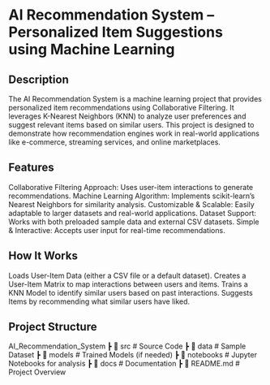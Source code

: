 
# AI Recommendation System – Personalized Item Suggestions using Machine Learning

## Description
The AI Recommendation System is a machine learning project that provides personalized item recommendations using Collaborative Filtering. It leverages K-Nearest Neighbors (KNN) to analyze user preferences and suggest relevant items based on similar users. This project is designed to demonstrate how recommendation engines work in real-world applications like e-commerce, streaming services, and online marketplaces.

## Features
Collaborative Filtering Approach: Uses user-item interactions to generate recommendations.
Machine Learning Algorithm: Implements scikit-learn’s Nearest Neighbors for similarity analysis.
Customizable & Scalable: Easily adaptable to larger datasets and real-world applications.
Dataset Support: Works with both preloaded sample data and external CSV datasets.
Simple & Interactive: Accepts user input for real-time recommendations.

## How It Works
Loads User-Item Data (either a CSV file or a default dataset).
Creates a User-Item Matrix to map interactions between users and items.
Trains a KNN Model to identify similar users based on past interactions.
Suggests Items by recommending what similar users have liked.

## Project Structure
 AI_Recommendation_System
 ┣ 📂 src         # Source Code
 ┣ 📂 data        # Sample Dataset
 ┣ 📂 models      # Trained Models (if needed)
 ┣ 📂 notebooks   # Jupyter Notebooks for analysis
 ┣ 📂 docs        # Documentation
 ┣ 📜 README.md   # Project Overview
